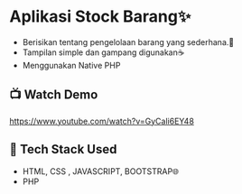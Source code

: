 # Aplikasi Stock Barang✨
- Berisikan tentang pengelolaan barang yang sederhana.💯
- Tampilan simple dan gampang digunakan☕
- Menggunakan Native PHP

## 📺 Watch Demo
https://www.youtube.com/watch?v=GyCali6EY48

## 🚀 Tech Stack Used
- HTML, CSS , JAVASCRIPT, BOOTSTRAP🌐
- PHP




